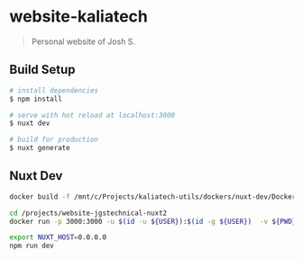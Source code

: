# website-kaliatech

> Personal website of Josh S.

## Build Setup

``` bash
# install dependencies
$ npm install

# serve with hot reload at localhost:3000
$ nuxt dev

# build for production
$ nuxt generate
```



## Nuxt Dev
```bash
docker build -f /mnt/c/Projects/kaliatech-utils/dockers/nuxt-dev/Dockerfile .

cd /projects/website-jgstechnical-nuxt2
docker run -p 3000:3000 -u $(id -u ${USER}):$(id -g ${USER})  -v ${PWD}:/app -it 765 /bin/bash

export NUXT_HOST=0.0.0.0
npm run dev
```

